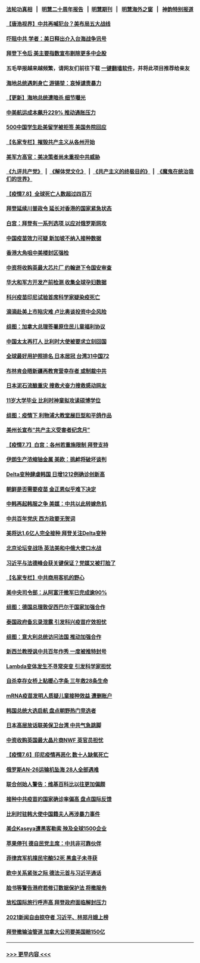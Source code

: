 #### [法轮功真相](https://github.com/gfw-breaker/truth/blob/master/README.md?t=0) &nbsp;&nbsp;|&nbsp;&nbsp; [明慧二十周年报告](https://github.com/gfw-breaker/mh-reports/blob/master/README.md?t=0) &nbsp;&nbsp;|&nbsp;&nbsp;[明慧期刊](https://github.com/gfw-breaker/mh-qikan) &nbsp;&nbsp;|&nbsp;&nbsp; [明慧海外之窗](https://github.com/gfw-breaker/mh-news/blob/master/README.md?t=0) &nbsp;&nbsp;|&nbsp;&nbsp; [神韵特别报道](https://github.com/gfw-breaker/mh-news/blob/master/shenyun.md?t=0)
#### [【唐浩视界】中共再喊犯台？美布局五大战线](../pages/nsc418/n13076229.md?t=07090152) 
#### [吓阻中共 学者：美日释出介入台海战争讯号](../pages/nsc418/n13076414.md?t=07090152) 
#### [拜登下令后 美主要指数宣布剔除更多中企股](../pages/nsc418/n13076668.md?t=07090152) 
#### 五毛举报越来越频繁，请网友们前往下载 [一键翻墙软件](https://github.com/gfw-breaker/ssr-accounts)，并将此项目推荐给亲友
#### [海地总统遇刺身亡 游锡堃：哀悼谴责暴力](../pages/nsc418/n13076652.md?t=07090152) 
#### [【更新】海地总统遭暗杀 细节曝光](../pages/nsc418/n13073704.md?t=07090152) 
#### [中美航运成本飙升229% 推动通胀压力](../pages/nsc418/n13076495.md?t=07090152) 
#### [500中国学生赴美留学被拒签 美国务院回应](../pages/nsc418/n13076589.md?t=07090152) 
#### [【名家专栏】摧毁共产主义从各州开始](../pages/nsc418/n13076376.md?t=07090152) 
#### [美军方高官：美决策者尚未重视中共威胁](../pages/nsc418/n13076117.md?t=07090152) 
#### [《九评共产党》](https://github.com/begood0513/9ping.md/blob/master/README.md) &nbsp;|&nbsp; [《解体党文化》](../../../../jtdwh.md/blob/master/README.md)  &nbsp;|&nbsp; [《共产主义的终极目的》](../../../../gczydzjmd.md/blob/master/README.md) &nbsp;|&nbsp; [《魔鬼在统治我们的世界》](../../../../mgztzwmdsj.md/blob/master/README.md) 
#### [【疫情7.8】全球死亡人数超过四百万](../pages/nsc418/n13075928.md?t=07090152) 
#### [拜登延续川普政令 延长对香港的国家紧急状态](../pages/nsc418/n13075981.md?t=07090152) 
#### [白宫：拜登有一系列选项 以应对俄罗斯网攻](../pages/nsc418/n13075433.md?t=07090152) 
#### [中国疫苗效力可疑 新加坡不纳入接种数据](../pages/nsc418/n13075143.md?t=07090152) 
#### [香港大角咀中美楼封区强检](../pages/nsc418/n13074972.md?t=07090152) 
#### [中资将收购英最大芯片厂 约翰逊下令国安审查](../pages/nsc418/n13074458.md?t=07090152) 
#### [华大和军方开发产前检测 收集全球孕妇数据](../pages/nsc418/n13074462.md?t=07090152) 
#### [科兴疫苗印尼试验首席科学家疑染疫死亡](../pages/nsc418/n13074414.md?t=07090152) 
#### [滴滴赴美上市陷灾难 卢比奥谈投资中企风险](../pages/nsc418/n13074219.md?t=07090152) 
#### [组图：加拿大总理签署原住民儿童福利协议](../pages/nsc418/n13074055.md?t=07090152) 
#### [中国太太再打人 比利时大使被要求立刻回国](../pages/nsc418/n13074268.md?t=07090152) 
#### [全球最好用护照排名 日本居冠 台湾31中国72](../pages/nsc418/n13074194.md?t=07090152) 
#### [布林肯会晤新疆再教育营幸存者 或制裁中共](../pages/nsc418/n13074039.md?t=07090152) 
#### [日本泥石流酿重灾 搜救犬奋力搜救感动网友](../pages/nsc418/n13073462.md?t=07090152) 
#### [11岁大学毕业 比利时神童拟攻读硕博学位](../pages/nsc418/n13073048.md?t=07090152) 
#### [组图：疫情下 利物浦大教堂展巨型和平鸽作品](../pages/nsc418/n13072945.md?t=07090152) 
#### [美州长宣布“共产主义受害者纪念月”](../pages/nsc418/n13074024.md?t=07090152) 
#### [【疫情7.7】白宫：各州若重施限制 拜登支持](../pages/nsc418/n13073459.md?t=07090152) 
#### [伊朗生产浓缩铀金属 美欧：挑衅将破坏谈判](../pages/nsc418/n13073541.md?t=07090152) 
#### [Delta变种肆虐韩国 日增1212例确诊创新高](../pages/nsc418/n13073455.md?t=07090152) 
#### [朝鲜是否需要疫苗 金正恩似乎难下决定](../pages/nsc418/n13072676.md?t=07090152) 
#### [中韩再起韩服之争 美媒：中共以此转嫁危机](../pages/nsc418/n13072062.md?t=07090152) 
#### [中共百年党庆 西方政要无贺词](../pages/nsc418/n13071949.md?t=07090152) 
#### [美将达1.6亿人完全接种 拜登关注Delta变种](../pages/nsc418/n13072820.md?t=07090152) 
#### [北京论坛变战场 英法美和中俄大使口水战](../pages/nsc418/n13072380.md?t=07090152) 
#### [习近平与法德峰会获关键保证？党媒又被打脸了](../pages/nsc418/n13072236.md?t=07090152) 
#### [【名家专栏】中共商用客机的野心](../pages/nsc418/n13071673.md?t=07090152) 
#### [美中央司令部：从阿富汗撤军已完成逾90%](../pages/nsc418/n13072228.md?t=07090152) 
#### [组图：德国总理敦促西巴尔干国家加强合作](../pages/nsc418/n13071385.md?t=07090152) 
#### [泰国政府备忘录泄露 引发科兴疫苗疗效担忧](../pages/nsc418/n13071982.md?t=07090152) 
#### [组图：意大利总统访问法国 推动加强合作](../pages/nsc418/n13071157.md?t=07090152) 
#### [新西兰教授讽中共百年作秀 一度被推特封号](../pages/nsc418/n13072054.md?t=07090152) 
#### [Lambda变体发生不寻常突变 引发科学家担忧](../pages/nsc418/n13071996.md?t=07090152) 
#### [自杀幸存女桥上贴暖心字条 三年救28条生命](../pages/nsc418/n13070981.md?t=07090152) 
#### [mRNA疫苗发明人质疑儿童接种效益 遭删账户](../pages/nsc418/n13071702.md?t=07090152) 
#### [韩国总统大选启航 盘点朝野热门竞选者](../pages/nsc418/n13070660.md?t=07090152) 
#### [日本高层放话联美保卫台湾 中共气急跳脚](../pages/nsc418/n13071775.md?t=07090152) 
#### [中资收购英国最大晶片商NWF 英官员担忧](../pages/nsc418/n13071606.md?t=07090152) 
#### [【疫情7.6】印尼疫情再恶化 数十人缺氧死亡](../pages/nsc418/n13071110.md?t=07090152) 
#### [俄罗斯AN-26运输机坠海 28人全部遇难](../pages/nsc418/n13071159.md?t=07090152) 
#### [联合创始人警告：维基百科比以往更加偏颇](../pages/nsc418/n13071080.md?t=07090152) 
#### [接种中共疫苗的国家确诊率偏高 盘点国际反馈](../pages/nsc418/n13070422.md?t=07090152) 
#### [比利时驻韩大使中国籍夫人再涉暴力事件](../pages/nsc418/n13070310.md?t=07090152) 
#### [美企Kaseya遭黑客勒索 殃及全球1500企业](../pages/nsc418/n13070476.md?t=07090152) 
#### [苹果停刊 德自民党主席：中共非可靠伙伴](../pages/nsc418/n13070059.md?t=07090152) 
#### [菲律宾军机撞民宅酿52死 黑盒子未寻获](../pages/nsc418/n13069821.md?t=07090152) 
#### [欧中关系紧张之际 德法元首与习近平通话](../pages/nsc418/n13069345.md?t=07090152) 
#### [脸书等警告港府若修订数据保护法 将撤服务](../pages/nsc418/n13069603.md?t=07090152) 
#### [放松国际旅行呼声高 拜登政府面临解封压力](../pages/nsc418/n13069503.md?t=07090152) 
#### [2021新闻自由掠夺者 习近平、林郑月娥上榜](../pages/nsc418/n13069516.md?t=07090152) 
#### [拜登撤输油管道 加拿大公司要美国赔150亿](../pages/nsc418/n13069333.md?t=07090152) 

----
#### [ >>> 更早内容 <<< ](../indexes/nsc418-earlier.md)
